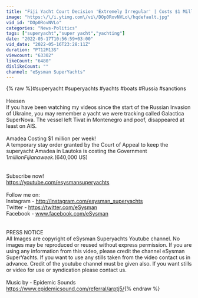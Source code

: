```yaml
---
title: "Fiji Yacht Court Decision 'Extremely Irregular' | Costs $1 Million Per Week! | SY News"
image: "https:\/\/i.ytimg.com\/vi\/DOp0RovNVLo\/hqdefault.jpg"
vid_id: "DOp0RovNVLo"
categories: "News-Politics"
tags: ["superyacht","super yacht","yachting"]
date: "2022-05-17T10:56:59+03:00"
vid_date: "2022-05-16T23:28:11Z"
duration: "PT12M13S"
viewcount: "63302"
likeCount: "6480"
dislikeCount: ""
channel: "eSysman SuperYachts"
---
```

{% raw %}#superyacht #superyachts #yachts #boats #Russia #sanctions <br /><br />Heesen<br />If you have been watching my videos since the start of the Russian Invasion of Ukraine, you may remember a yacht we were tracking called Galactica SuperNova. The vessel left Tivat in Montenegro and poof, disappeared at least on AIS. <br /><br />Amadea Costing $1 million per week!<br />A temporary stay order granted by the Court of Appeal to keep the superyacht Amadea in Lautoka is costing the Government $1 million Fijian a week. ($640,000 US)<br /><br /><br />Subscribe now!<br /><a rel="nofollow" target="blank" href="https://youtube.com/esysmansuperyachts">https://youtube.com/esysmansuperyachts</a><br /><br />Follow me on: <br />Instagram - <a rel="nofollow" target="blank" href="http://instagram.com/esysman_superyachts">http://instagram.com/esysman_superyachts</a><br />Twitter - <a rel="nofollow" target="blank" href="https://twitter.com/eSysman">https://twitter.com/eSysman</a><br />Facebook - www.facebook.com/eSysman<br /><br /><br />PRESS NOTICE<br />All Images are copyright of eSysman Superyachts Youtube channel. No images may be reproduced or reused without express permission. If you are using any information from this video, please credit the channel eSysman SuperYachts. If you want to use any stills taken from the video contact us in advance. Credit of the youtube channel must be given also. If you want stills or video for use or syndication please contact us. <br /><br />Music by - Epidemic Sounds<br /><a rel="nofollow" target="blank" href="https://www.epidemicsound.com/referral/arptj5/">https://www.epidemicsound.com/referral/arptj5/</a>{% endraw %}

